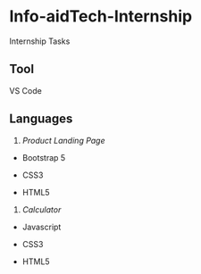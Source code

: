 # Info-aidTech-Internship
Internship Tasks
## Tool
VS Code
## Languages
1. _Product Landing Page_
- Bootstrap 5
* CSS3
+ HTML5
1. _Calculator_
- Javascript
* CSS3
+ HTML5
